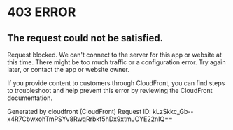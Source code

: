 # 403 ERROR

## The request could not be satisfied.

Request blocked.
We can't connect to the server for this app or website at this time. There might be too much traffic or a configuration error. Try again later, or contact the app or website owner.

If you provide content to customers through CloudFront, you can find steps to troubleshoot and help prevent this error by reviewing the CloudFront documentation.

Generated by cloudfront (CloudFront)
Request ID: kLzSkkc_Gb--x4R7CbwxohTmPSYv8RwqRrbkf5hDx9xtmJOYE22nIQ==